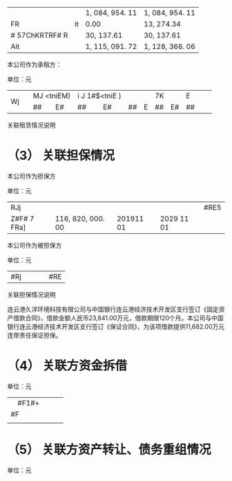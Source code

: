 <table><tr><td></td><td></td><td>1, 084, 954. 11</td><td>1, 084, 954. 11</td></tr><tr><td>  FR</td><td>it</td><td>0.00</td><td>13, 274.34</td></tr><tr><td># 57ChKRTRF# R</td><td></td><td>30, 137.61</td><td>30, 137.61</td></tr><tr><td>Ait</td><td></td><td>1, 115, 091. 72</td><td>1, 128, 366. 06</td></tr></table>

本公司作为承租方：

单位：元

<table><tr><td rowspan="3">Wj</td><td rowspan="3"></td><td colspan="2">MJ &lt;tniEM)</td><td colspan="2">i J  1#$&lt;tniE )</td><td colspan="2"></td><td colspan="2">7K</td><td colspan="2">E</td></tr><tr><td rowspan="2">##</td><td rowspan="2">E#</td><td rowspan="2">##</td><td rowspan="2">E#</td><td rowspan="2">##</td><td rowspan="2">E</td><td rowspan="2">##</td><td rowspan="2">E#</td><td rowspan="2">##</td></tr><tr><td></td><td></td></tr></table>

关联租赁情况说明

# （3） 关联担保情况

本公司作为担保方

单位：元

<table><tr><td>RJj</td><td></td><td></td><td></td><td>#RE5</td></tr><tr><td>Z#F# 7 FRa]</td><td>116, 820, 000. 00</td><td>201911 01 </td><td>2029  11  01 </td><td></td></tr></table>

本公司作为被担保方

单位：元

<table><tr><td>#Rj</td><td></td><td></td><td></td><td>#RE</td></tr></table>

关联担保情况说明

连云港久洋环境科技有限公司与中国银行连云港经济技术开发区支行签订《固定资产借款合同》，借款金额人民币23,841.00万元，借款期限120个月。本公司与中国银行连云港经济技术开发区支行签订《保证合同》，为该项借款提供11,682.00万元连带责任保证担保。

# （4） 关联方资金拆借

单位：元  

<table><tr><td></td><td>#F1#+</td><td></td><td></td><td></td></tr><tr><td colspan="5">#F</td></tr><tr><td colspan="6"></td></tr></table>

# （5） 关联方资产转让、债务重组情况

单位：元